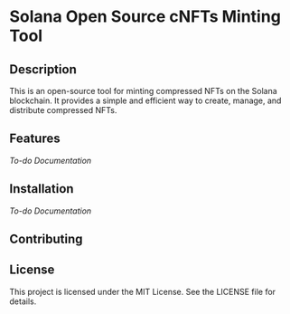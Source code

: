 # Solana Open Source cNFTs Minting Tool

## Description

This is an open-source tool for minting compressed NFTs on the Solana blockchain. It provides a simple and efficient way to create, manage, and distribute compressed NFTs.

## Features
*To-do Documentation*

## Installation
*To-do Documentation*

## Contributing

## License

This project is licensed under the MIT License. See the LICENSE file for details.
